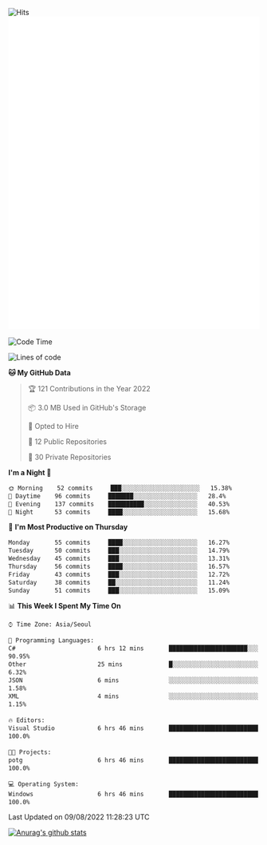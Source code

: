 ![Hits](https://hits.seeyoufarm.com/api/count/incr/badge.svg?url=https%3A%2F%2Fgithub.com%2Fkokose1234&count_bg=%2379C83D&title_bg=%23555555&icon=apple.svg&icon_color=%23E7E7E7&title=hits&edge_flat=false)
<br/>
![Metrics](https://github.com/kokose1234/kokose1234/blob/main/github-metrics.svg)

<!--START_SECTION:waka-->
![Code Time](http://img.shields.io/badge/Code%20Time-663%20hrs%2038%20mins-blue)

![Lines of code](https://img.shields.io/badge/From%20Hello%20World%20I%27ve%20Written-936%20Thousand%20lines%20of%20code-blue)

**🐱 My GitHub Data** 

> 🏆 121 Contributions in the Year 2022
 > 
> 📦 3.0 MB Used in GitHub's Storage 
 > 
> 💼 Opted to Hire
 > 
> 📜 12 Public Repositories 
 > 
> 🔑 30 Private Repositories  
 > 
**I'm a Night 🦉** 

```text
🌞 Morning    52 commits     ███░░░░░░░░░░░░░░░░░░░░░░   15.38% 
🌆 Daytime    96 commits     ███████░░░░░░░░░░░░░░░░░░   28.4% 
🌃 Evening    137 commits    ██████████░░░░░░░░░░░░░░░   40.53% 
🌙 Night      53 commits     ████░░░░░░░░░░░░░░░░░░░░░   15.68%

```
📅 **I'm Most Productive on Thursday** 

```text
Monday       55 commits     ████░░░░░░░░░░░░░░░░░░░░░   16.27% 
Tuesday      50 commits     ███░░░░░░░░░░░░░░░░░░░░░░   14.79% 
Wednesday    45 commits     ███░░░░░░░░░░░░░░░░░░░░░░   13.31% 
Thursday     56 commits     ████░░░░░░░░░░░░░░░░░░░░░   16.57% 
Friday       43 commits     ███░░░░░░░░░░░░░░░░░░░░░░   12.72% 
Saturday     38 commits     ██░░░░░░░░░░░░░░░░░░░░░░░   11.24% 
Sunday       51 commits     ███░░░░░░░░░░░░░░░░░░░░░░   15.09%

```


📊 **This Week I Spent My Time On** 

```text
⌚︎ Time Zone: Asia/Seoul

💬 Programming Languages: 
C#                       6 hrs 12 mins       ██████████████████████░░░   90.95% 
Other                    25 mins             █░░░░░░░░░░░░░░░░░░░░░░░░   6.32% 
JSON                     6 mins              ░░░░░░░░░░░░░░░░░░░░░░░░░   1.58% 
XML                      4 mins              ░░░░░░░░░░░░░░░░░░░░░░░░░   1.15%

🔥 Editors: 
Visual Studio            6 hrs 46 mins       █████████████████████████   100.0%

🐱‍💻 Projects: 
potg                     6 hrs 46 mins       █████████████████████████   100.0%

💻 Operating System: 
Windows                  6 hrs 46 mins       █████████████████████████   100.0%

```


 Last Updated on 09/08/2022 11:28:23 UTC
<!--END_SECTION:waka-->

[![Anurag's github stats](https://github-readme-stats.vercel.app/api?username=kokose1234&theme=dracula)](https://github.com/anuraghazra/github-readme-stats)



	

